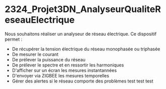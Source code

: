 # 2324_Projet3DN_AnalyseurQualiteReseauElectrique

Nous souhaitons réaliser un analyseur de réseau électrique. 
Ce dispositif permet :
  - De récupérer la tension électrique du réseau monophasée ou triphasée
  - De mesurer le courant
  - De prélever la puissance du réseau
  - De prélever le spectre et en ressortir les harmoniques
  - D'afficher sur un écran les mesures instantannées
  - D'envoyer via ZIGBEE les mesures temporelles
  - Gérer des alertes si le réseau comporte des problèmes test
 test test
